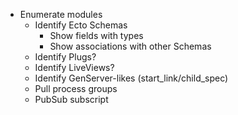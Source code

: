 - Enumerate modules
	- Identify Ecto Schemas
		- Show fields with types
		- Show associations with other Schemas
	- Identify Plugs?
	- Identify LiveViews?
	- Identify GenServer-likes (start_link/child_spec)
	- Pull process groups
	- PubSub subscript
